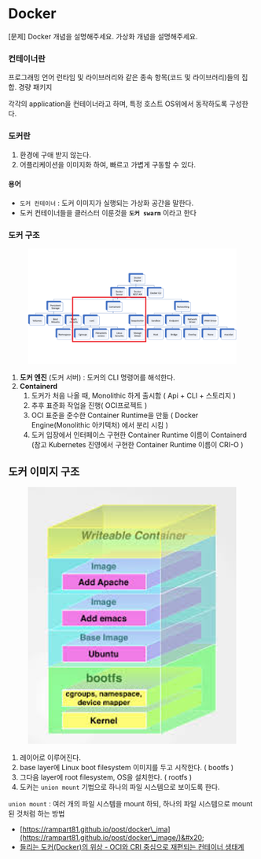 # Docker

\[문제] Docker 개념을 설명해주세요. 가상화 개념을 설명해주세요.



### 컨테이너란

프로그래밍 언어 런타임 및 라이브러리와 같은 종속 항목(코드 및 라이브러리)들의 집합. 경량 패키지

각각의 application을 컨테이너라고 하며, 특정 호스트 OS위에서 동작하도록 구성한다.

### 도커란

1. 환경에 구애 받지 않는다.
2. 어플리케이션을 이미지화 하여, 빠르고 가볍게 구동할 수 있다.

#### 용어

* `도커 컨테이너` : 도커 이미지가 실행되는 가상화 공간을 말한다.
* 도커 컨테이너들을 클러스터 이룬것을 **`도커 swarm`** 이라고 한다

### 도커 구조

<figure><img src="../../../.gitbook/assets/image (1) (1).png" alt=""><figcaption></figcaption></figure>

1. **도커 엔진** (도커 서버) : 도커의 CLI 명령어를 해석한다.
2. **Containerd**
   1. 도커가 처음 나올 때, Monolithic 하게 출시함 ( Api + CLI + 스토리지 )
   2. 추후 표준화 작업을 진행( OCI프로젝트 )
   3. OCI 표준을 준수한 Container Runtime을 만듦 ( Docker Engine(Monolithic 아키텍처) 에서 분리 시킴 )
   4. 도커 입장에서 인터페이스 구현한 Container Runtime 이름이 Containerd (참고 Kubernetes 진영에서 구현한 Container Runtime 이름이 CRI-O )

## 도커 이미지 구조

<figure><img src="../../../.gitbook/assets/image (1) (1) (1).png" alt=""><figcaption></figcaption></figure>

1. 레이어로 이루어진다.
2. base layer에 Linux boot filesystem 이미지를 두고 시작한다. ( bootfs )
3. 그다음 layer에 root filesystem, OS을 설치한다. ( rootfs )
4. 도커는 `union mount` 기법으로 하나의 파일 시스템으로 보이도록 한다.

`union mount` : 여러 개의 파일 시스템을 mount 하되, 하나의 파일 시스템으로 mount 된 것처럼 하는 방법



* [https://rampart81.github.io/post/docker\_ima](https://rampart81.github.io/post/docker\_image/)&#x20;
* [들리는 도커(Docker)의 위상 - OCI와 CRI 중심으로 재편되는 컨테이너 생태계](https://www.samsungsds.com/kr/insights/docker.html)
